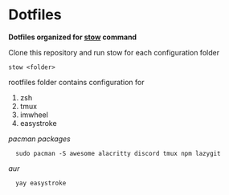 # Dotfiles

**Dotfiles organized for [stow] command**

Clone this repository and run stow for each configuration folder
```
stow <folder>
```

   [stow]: <https://www.gnu.org/software/stow/>

rootfiles folder contains configuration for
   1. zsh
   2. tmux
   3. imwheel
   4. easystroke

*pacman packages*
```
  sudo pacman -S awesome alacritty discord tmux npm lazygit
```

*aur*
```
  yay easystroke
```
